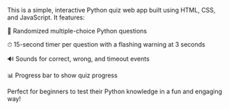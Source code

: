 This is a simple, interactive Python quiz web app built using HTML, CSS, and JavaScript.
It features:

🔀 Randomized multiple-choice Python questions

⏱ 15-second timer per question with a flashing warning at 3 seconds

🔊 Sounds for correct, wrong, and timeout events

📊 Progress bar to show quiz progress


Perfect for beginners to test their Python knowledge in a fun and engaging way!
